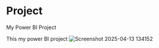 # Project
My Power BI Project 

This my power BI project
![Screenshot 2025-04-13 134152](https://github.com/user-attachments/assets/60bd7f6c-d3b2-484e-a9e1-7717de8b2722)
